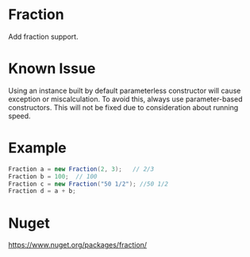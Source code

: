 # Fraction
Add fraction support.

# Known Issue
Using an instance built by default parameterless constructor will cause exception or miscalculation. To avoid this, always use parameter-based constructors. This will not be fixed due to consideration about running speed.

# Example
```c#
Fraction a = new Fraction(2, 3);   // 2/3
Fraction b = 100;  // 100
Fraction c = new Fraction("50 1/2"); //50 1/2
Fraction d = a + b;
```

# Nuget
https://www.nuget.org/packages/fraction/
